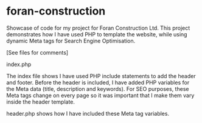 foran-construction
==================

Showcase of code for my project for Foran Construction Ltd. This project demonstrates how I have used PHP to template 
the website, while using dynamic Meta tags for Search Engine Optimisation.

[See files for comments]

index.php

The index file shows I have used PHP include statements to add the header and footer. Before the header is 
included, I have added PHP variables for the Meta data (title, description and keywords). For SEO purposes, 
these Meta tags change on every page so it was important that I make them vary inside the header template. 

header.php shows how I have included these Meta tag variables.
